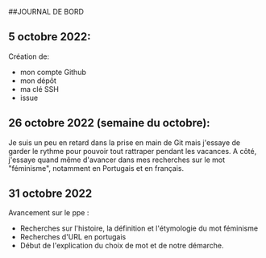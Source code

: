 ##JOURNAL DE BORD  

## 5 octobre 2022:  
Création de:  
- mon compte Github  
- mon dépôt  
- ma clé SSH  
- issue  

## 26 octobre 2022 (semaine du octobre):  
Je suis un peu en retard dans la prise en main de Git mais j'essaye de garder le rythme pour pouvoir tout rattraper pendant les vacances. 
A côté, j'essaye quand même d'avancer dans mes recherches sur le mot "féminisme", notamment en Portugais et en français. 

## 31 octobre 2022 
Avancement sur le ppe : 
- Recherches sur l'histoire, la définition et l'étymologie du mot féminisme 
- Recherches d'URL en portugais 
- Début de l'explication du choix de mot et de notre démarche. 

## 
